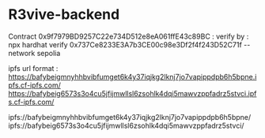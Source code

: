 # R3vive-backend

Contract 0x9f7979BD9257C22e734D512e8eA061ffE43c89BC :
verify by : npx hardhat verify 0x737Ce8233E3A7b3CE00c98e3Df2f4f243D52C71f --network sepolia

ipfs url format : 
https://bafybeigmnyhhbvibfumget6k4y37iqjkg2lknj7jo7vapippdpb6h5bpne.ipfs.cf-ipfs.com/
https://bafybeig6573s3o4cu5jfijmwllsl6zsohlk4dqi5mawvzppfadrz5stvci.ipfs.cf-ipfs.com/


ipfs://bafybeigmnyhhbvibfumget6k4y37iqjkg2lknj7jo7vapippdpb6h5bpne/
ipfs://bafybeig6573s3o4cu5jfijmwllsl6zsohlk4dqi5mawvzppfadrz5stvci/
